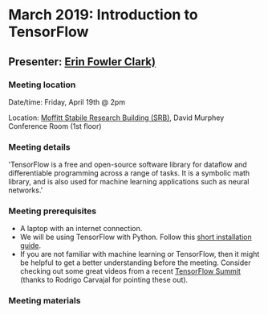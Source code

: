 # March 2019: Introduction to TensorFlow
## Presenter: [Erin Fowler Clark)](mailto:erin.fowler@moffitt.org)
### Meeting location
Date/time: Friday, April 19th @ 2pm

Location: [Moffitt Stabile Research Building (SRB)](https://goo.gl/maps/o6j3rtTuxCB2), David Murphey Conference Room (1st floor)

### Meeting details
'TensorFlow is a free and open-source software library for dataflow and differentiable programming across a range of tasks. It is a symbolic math library, and is also used for machine learning applications such as neural networks.'

### Meeting prerequisites
* A laptop with an internet connection.
* We will be using TensorFlow with Python. Follow this [short installation guide](https://github.com/pstew/biodataclub/blob/master/meetings/april_2019/april_2019_prereqs.pdf).
* If you are not familiar with machine learning or TensorFlow, then it might be helpful to get a better understanding before the meeting. Consider checking out some great videos from a recent [TensorFlow Summit](https://www.youtube.com/playlist?list=PLQY2H8rRoyvxjVx3zfw4vA4cvlKogyLNN) (thanks to Rodrigo Carvajal for pointing these out).

### Meeting materials
